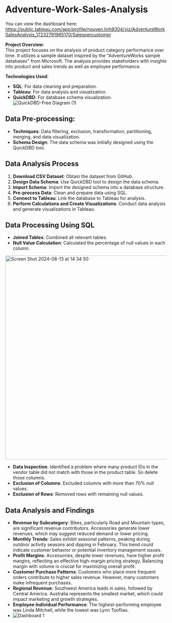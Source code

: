 # Adventure-Work-Sales-Analysis
You can view the dashboard here: https://public.tableau.com/app/profile/nguyen.linh8304/viz/AdventureWorkSalesAnalysis_17232791965170/Salespercustomer

**Project Overview**:  
This project focuses on the analysis of product category performance over time. It utilizes a sample dataset inspired by the "AdventureWorks sample databases" from Microsoft. The analysis provides stakeholders with insights into product and sales trends as well as employee performance.

**Technologies Used**:
- **SQL**: For data cleaning and preparation.
- **Tableau**: For data analysis and visualization.
- **QuickDBD**: For database schema visualization.
![QuickDBD-Free Diagram (1)](https://github.com/user-attachments/assets/2ec78dd5-3859-45a9-884b-272a892a7966)


## Data Pre-processing:
- **Techniques**: Data filtering, exclusion, transformation, partitioning, merging, and data visualization.
- **Schema Design**: The data schema was initially designed using the QuickDBD tool.
## Data Analysis Process
1. **Download CSV Dataset**: Obtain the dataset from GitHub.
2. **Design Data Schema**: Use QuickDBD tool to design the data schema.
3. **Import Schema**: Import the designed schema into a database structure.
4. **Pre-process Data**: Clean and prepare data using SQL.
5. **Connect to Tableau**: Link the database to Tableau for analysis.
6. **Perform Calculations and Create Visualizations**: Conduct data analysis and generate visualizations in Tableau.

## Data Processing Using SQL
- **Joined Tables**: Combined all relevant tables.
- **Null Value Calculation**: Calculated the percentage of null values in each column.
<img width="635" alt="Screen Shot 2024-08-13 at 14 34 50" src="https://github.com/user-attachments/assets/9d36dded-54b1-47e5-bcc7-5f198b912870">

- **Data Inspection**: Identified a problem where many product IDs in the vendor table did not match with those in the product table. So delete those columns.
- **Exclusion of Columns**: Excluded columns with more than 70% null values.
- **Exclusion of Rows**: Removed rows with remaining null values.

## Data Analysis and Findings
- **Revenue by Subcategory**: Bikes, particularly Road and Mountain types, are significant revenue contributors. Accessories generate lower revenues, which may suggest reduced demand or lower pricing.
- **Monthly Trends**: Sales exhibit seasonal patterns, peaking during outdoor activity seasons and dipping in February. This trend could indicate customer behavior or potential inventory management issues.
- **Profit Margins**: Accessories, despite lower revenues, have higher profit margins, reflecting an effective high-margin pricing strategy. Balancing margin with volume is crucial for maximizing overall profit.
- **Customer Purchase Patterns**: Customers who place more frequent orders contribute to higher sales revenue. However, many customers make infrequent purchases.
- **Regional Revenue**: Southwest America leads in sales, followed by Central America. Australia represents the smallest market, which could impact marketing and growth strategies.
- **Employee Individual Performance**: The highest-performing employee was Linda Mitchell, while the lowest was Lynn Tsoflias.
- ![Dashboard 1](https://github.com/user-attachments/assets/ca04a893-8e96-4df3-98ba-1cd260882c92)

